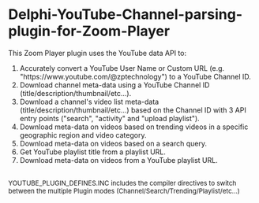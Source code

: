 # Delphi-YouTube-Channel-parsing-plugin-for-Zoom-Player
This Zoom Player plugin uses the YouTube data API to:<br>
<ol>
<li>Accurately convert a YouTube User Name or Custom URL (e.g. "https://www.youtube.com/@zptechnology") to a YouTube Channel ID.
<li>Download channel meta-data using a YouTube Channel ID (title/description/thumbnail/etc...).
<li>Download a channel's video list meta-data (title/description/thumbnail/etc...) based on the Channel ID with 3 API entry points ("search", "activity" and "upload playlist").
<li>Download meta-data on videos based on trending videos in a specific geographic region and video category.
<li>Download meta-data on videos based on a search query.
<li>Get YouTube playlist title from a playlist URL.
<li>Download meta-data on videos from a YouTube playlist URL.
</ol>
<font size=-1>
  <br>
YOUTUBE_PLUGIN_DEFINES.INC includes the compiler directives to switch between the multiple Plugin modes (Channel/Search/Trending/Playlist/etc...)
</font>

